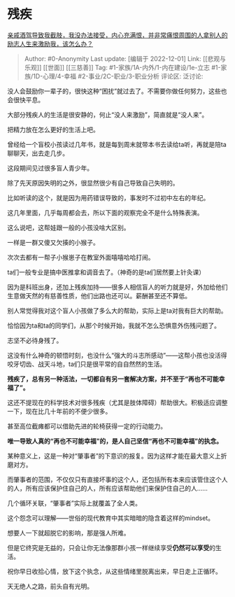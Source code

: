 # 残疾
[亲戚酒驾导致我截肢，我没办法接受，内心充满恨，并非常痛恨周围的人拿别人的励志人生来激励我，该怎么办？](https://www.zhihu.com/question/568209621/answer/2781929767)

> Author: #0-Anonymity
> Last update: [编辑于 2022-12-01]
> Link: [[悲观与乐观]] [[世面]] [[三慈善]]
> Tag: #1-家族/1A-内外/1-内在建设/1e-立志 #1-家族/1D-心理/4-幸福 #2-事业/2C-职业/3-职业分析
> 评论区:
> 泛讨论:

没人会鼓励你一辈子的，很快这种“困扰”就过去了。不需要你做任何努力，这些也会很快平息。

大部分残疾人的生活是很安静的，何止“没人来激励”，简直就是“没人来”。

把精力放在怎么更好的生活上吧。

曾经给一个盲校小孩读过几年书，就是每到周末就带本书去读给ta听，再就是陪ta聊聊天，出去走几步。

这段期间见过很多盲人青少年。

除了先天原因失明的之外，很显然很少有自己导致自己失明的。

比如听读的这个，就是因为用药错误导致的，事发时不过初中左右的年纪。

这几年里面，几乎每周都会去，所以下面的观察完全不是什么特殊表演。

这么说吧，这帮娃跟一般的小孩没啥大区别。

一样是一群又傻又欠揍的小猴子。

次次去都有一帮子小猴崽子在教室外面嘻嘻哈哈打闹。

ta们一般专业是搞中医推拿和调音去了。（神奇的是ta们居然要上针灸课）

因为是科班出身，还加上残疾加持——很多人相信盲人的听力就是好，外加给他们生意做天然的有慈善性质，他们出路也还可以。薪酬甚至还不算低。

别人常觉得我对这个盲人小孩做了多么大的帮助，实际上是ta对我有巨大的帮助。

恰恰因为ta和ta的同学们，从那个时候开始，我就不怎么恐惧意外伤残问题了。

志坚不必待身残了。

这没有什么神奇的顿悟时刻，也没什么“强大的斗志所感动”——这帮小孩也没活得咬牙切齿、战天斗地，ta们只是很平常的自自然然的生活。

**残疾了，总有另一种活法，一切都自有另一套解决方案，并不至于“再也不可能幸福了”。**

这还不提现在的科学技术对很多残疾（尤其是肢体障碍）帮助很大。积极适应调整一下，现在比几十年前的不便少很多。

甚至高位截瘫都可以借助先进的轮椅获得一定的行动能力。

**唯一导致人真的“再也不可能幸福”的，是人自己坚信“再也不可能幸福”的执念。**

某种意义上，这是一种对“肇事者”的下意识的报复。因为这样才能在最大意义上折磨对方。

而肇事者的范围，不仅仅只有直接坏事的这个人，还包括所有本来应该管住这个人的人，所有应该保护住自己的人，所有应该帮助他们来保护住自己的人……

几个循环关联，“肇事者”实际上就覆盖了全人类。

这个怨念可以理解——世俗的现代教育中其实暗暗的隐含着这样的mindset。

想要人一下就超脱它的影响，那是强人所难。

但是它终究是无益的，只会让你无法像那群小孩一样继续享受**仍然可以享受**的生活。

祝你早日收拾心情，放下这个执念，从这些情绪里脱离出来，早日走上正循环。

天无绝人之路，前头自有光明。
